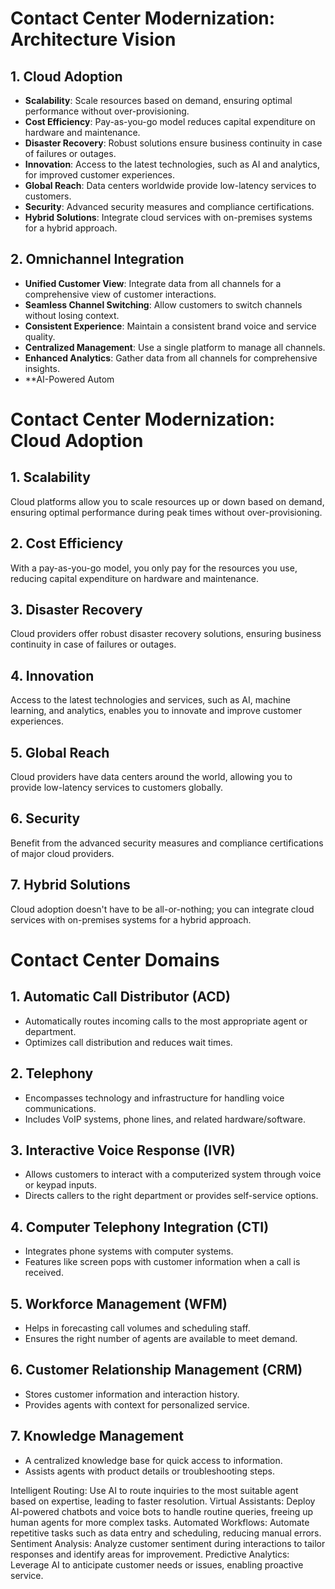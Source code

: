 # Contact Center Modernization: Architecture Vision

## 1. Cloud Adoption
- **Scalability**: Scale resources based on demand, ensuring optimal performance without over-provisioning.
- **Cost Efficiency**: Pay-as-you-go model reduces capital expenditure on hardware and maintenance.
- **Disaster Recovery**: Robust solutions ensure business continuity in case of failures or outages.
- **Innovation**: Access to the latest technologies, such as AI and analytics, for improved customer experiences.
- **Global Reach**: Data centers worldwide provide low-latency services to customers.
- **Security**: Advanced security measures and compliance certifications.
- **Hybrid Solutions**: Integrate cloud services with on-premises systems for a hybrid approach.

## 2. Omnichannel Integration
- **Unified Customer View**: Integrate data from all channels for a comprehensive view of customer interactions.
- **Seamless Channel Switching**: Allow customers to switch channels without losing context.
- **Consistent Experience**: Maintain a consistent brand voice and service quality.
- **Centralized Management**: Use a single platform to manage all channels.
- **Enhanced Analytics**: Gather data from all channels for comprehensive insights.
- **AI-Powered Autom


# Contact Center Modernization: Cloud Adoption

## 1. Scalability
Cloud platforms allow you to scale resources up or down based on demand, ensuring optimal performance during peak times without over-provisioning.

## 2. Cost Efficiency
With a pay-as-you-go model, you only pay for the resources you use, reducing capital expenditure on hardware and maintenance.

## 3. Disaster Recovery
Cloud providers offer robust disaster recovery solutions, ensuring business continuity in case of failures or outages.

## 4. Innovation
Access to the latest technologies and services, such as AI, machine learning, and analytics, enables you to innovate and improve customer experiences.

## 5. Global Reach
Cloud providers have data centers around the world, allowing you to provide low-latency services to customers globally.

## 6. Security
Benefit from the advanced security measures and compliance certifications of major cloud providers.

## 7. Hybrid Solutions
Cloud adoption doesn't have to be all-or-nothing; you can integrate cloud services with on-premises systems for a hybrid approach.


# Contact Center Domains

## 1. Automatic Call Distributor (ACD)
- Automatically routes incoming calls to the most appropriate agent or department.
- Optimizes call distribution and reduces wait times.

## 2. Telephony
- Encompasses technology and infrastructure for handling voice communications.
- Includes VoIP systems, phone lines, and related hardware/software.

## 3. Interactive Voice Response (IVR)
- Allows customers to interact with a computerized system through voice or keypad inputs.
- Directs callers to the right department or provides self-service options.

## 4. Computer Telephony Integration (CTI)
- Integrates phone systems with computer systems.
- Features like screen pops with customer information when a call is received.

## 5. Workforce Management (WFM)
- Helps in forecasting call volumes and scheduling staff.
- Ensures the right number of agents are available to meet demand.

## 6. Customer Relationship Management (CRM)
- Stores customer information and interaction history.
- Provides agents with context for personalized service.

## 7. Knowledge Management
- A centralized knowledge base for quick access to information.
- Assists agents with product details or troubleshooting steps.


Intelligent Routing: Use AI to route inquiries to the most suitable agent based on expertise, leading to faster resolution.
Virtual Assistants: Deploy AI-powered chatbots and voice bots to handle routine queries, freeing up human agents for more complex tasks.
Automated Workflows: Automate repetitive tasks such as data entry and scheduling, reducing manual errors.
Sentiment Analysis: Analyze customer sentiment during interactions to tailor responses and identify areas for improvement.
Predictive Analytics: Leverage AI to anticipate customer needs or issues, enabling proactive service.